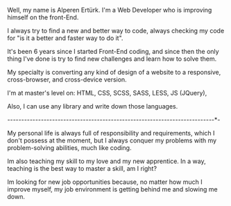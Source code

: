 Well, my name is Alperen Ertürk.
I'm a Web Developer who is improving himself on the front-End.

I always try to find a new and better way to code, always checking my code for "is it a better and faster way to do it".

It's been 6 years since I started Front-End coding, and since then the only thing I've done is try to find new challenges and learn how to solve them.

My specialty is converting any kind of design of a website to a responsive, cross-browser, and cross-device version.

I'm at master's level on:
HTML,
CSS, SCSS, SASS, LESS,
JS (JQuery),

Also, I can use any library and write down those languages.

*-*-*-*-*-*-*-*-*-*-*-*-*-*-*-*-*-*-*-*-*-*-*-*-*-*-*-*-*-*-*-*-*-*-*-*-*-*-*-*-*-*-*-*-*-*-*-*-*-*-*-*-*-*-*-*-*-*-*-*-*-*-*-*-*-*-*-*-*-*-*-*-*-*-*-

My personal life is always full of responsibility and requirements, which I don't possess at the moment, but I always conquer my problems with my problem-solving abilities, much like coding.

Im also teaching my skill to my love and my new apprentice. In a way, teaching is the best way to master a skill, am I right?

Im looking for new job opportunities because, no matter how much I improve myself, my job environment is getting behind me and slowing me down.
